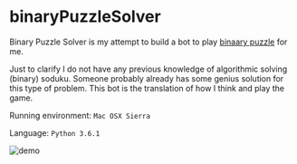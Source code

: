# binaryPuzzleSolver

Binary Puzzle Solver is my attempt to build a bot to play [binaary puzzle](http://binarypuzzle.com/) for me.

Just to clarify I do not have any previous knowledge of algorithmic solving (binary) soduku. Someone probably already has some genius solution for this type of problem. This bot is the translation of how I think and play the game.

Running environment: `Mac OSX Sierra`

Language: `Python 3.6.1`

![demo](demo.gif)